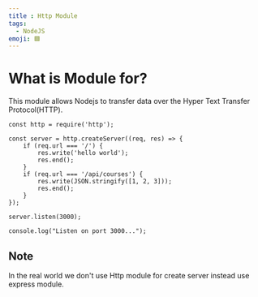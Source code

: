 ```yaml
---
title : Http Module
tags:
  - NodeJS
emoji: 🟩
---
```

# What is Module for?
This module allows Nodejs to transfer data over the Hyper Text Transfer Protocol(HTTP).

```JS
const http = require('http');

const server = http.createServer((req, res) => {
    if (req.url === '/') {
        res.write('hello world');
        res.end();
    }
    if (req.url === '/api/courses') {
        res.write(JSON.stringify([1, 2, 3]));
        res.end();
    }
});

server.listen(3000);

console.log("Listen on port 3000...");
```
## Note 
In the real world we don't use Http module for create server instead use express module.